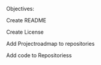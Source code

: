 Objectives:

Create README

Create License 

Add Projectroadmap to repositories

Add code to Repositoriess
